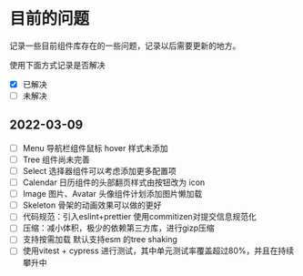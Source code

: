 # 目前的问题

记录一些目前组件库存在的一些问题，记录以后需要更新的地方。

使用下面方式记录是否解决

- [x] 已解决
- [ ] 未解决

## 2022-03-09

- [ ] Menu 导航栏组件鼠标 hover 样式未添加
- [ ] Tree 组件尚未完善
- [ ] Select 选择器组件可以考虑添加更多配置项
- [ ] Calendar 日历组件的头部翻页样式由按钮改为 icon
- [ ] Image 图片、Avatar 头像组件计划添加图片懒加载
- [ ] Skeleton 骨架的动画效果可以做的更好
- [ ] 代码规范：引入eslint+prettier 使用commitizen对提交信息规范化
- [ ] 压缩：减小体积，极少的依赖第三方库，进行gizp压缩
- [ ] 支持按需加载 默认支持esm 的tree shaking
- [ ] 使用vitest + cypress 进行测试，其中单元测试率覆盖超过80%，并且在持续攀升中
